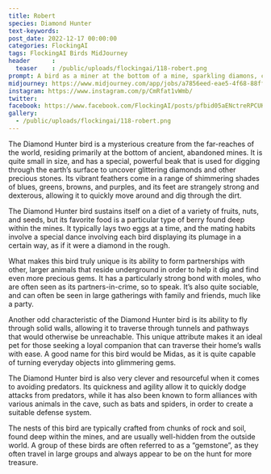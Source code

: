```yaml
---
title: Robert
species: Diamond Hunter
text-keywords: 
post_date: 2022-12-17 00:00:00
categories: FlockingAI
tags: FlockingAI Birds MidJourney 
header      :
  teaser    : /public/uploads/flockingai/118-robert.png
prompt: A bird as a miner at the bottom of a mine, sparkling diamons, cartoon , on a white background
midjourney: https://www.midjourney.com/app/jobs/a7856eed-eae5-4f68-88ff-ddaf8c772c87
instagram: https://www.instagram.com/p/CmRfat1vWmb/
twitter: 
facebook: https://www.facebook.com/FlockingAI/posts/pfbid05aENctreRPCUKR1ZMmsMNrg1kHXGpLZa5qzDsrcjcLdr8XrtRckxFtiK7fj6m38sl
gallery: 
  - /public/uploads/flockingai/118-robert.png
---
```



The Diamond Hunter bird is a mysterious creature from the far-reaches of the world, residing primarily at the bottom of ancient, abandoned mines. It is quite small in size, and has a special, powerful beak that is used for digging through the earth’s surface to uncover glittering diamonds and other precious stones. Its vibrant feathers come in a range of shimmering shades of blues, greens, browns, and purples, and its feet are strangely strong and dexterous, allowing it to quickly move around and dig through the dirt.

The Diamond Hunter bird sustains itself on a diet of a variety of fruits, nuts, and seeds, but its favorite food is a particular type of berry found deep within the mines. It typically lays two eggs at a time, and the mating habits involve a special dance involving each bird displaying its plumage in a certain way, as if it were a diamond in the rough.

What makes this bird truly unique is its ability to form partnerships with other, larger animals that reside underground in order to help it dig and find even more precious gems. It has a particularly strong bond with moles, who are often seen as its partners-in-crime, so to speak. It’s also quite sociable, and can often be seen in large gatherings with family and friends, much like a party.

Another odd characteristic of the Diamond Hunter bird is its ability to fly through solid walls, allowing it to traverse through tunnels and pathways that would otherwise be unreachable. This unique attribute makes it an ideal pet for those seeking a loyal companion that can traverse their home’s walls with ease. A good name for this bird would be Midas, as it is quite capable of turning everyday objects into glimmering gems.

The Diamond Hunter bird is also very clever and resourceful when it comes to avoiding predators. Its quickness and agility allow it to quickly dodge attacks from predators, while it has also been known to form alliances with various animals in the cave, such as bats and spiders, in order to create a suitable defense system.

The nests of this bird are typically crafted from chunks of rock and soil, found deep within the mines, and are usually well-hidden from the outside world. A group of these birds are often referred to as a “gemstone”, as they often travel in large groups and always appear to be on the hunt for more treasure.
